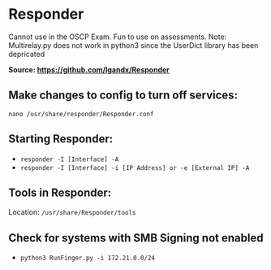 # Responder
Cannot use in the OSCP Exam. Fun to use on assessments.
Note: Multirelay.py does not work in python3 since the UserDict library has been depricated

**Source: https://github.com/lgandx/Responder**

## Make changes to config to turn off services:

`nano /usr/share/responder/Responder.conf`

## Starting Responder:

- `responder -I [Interface] -A`
- `responder -I [Interface] -i [IP Address] or -e [External IP] -A`

## Tools in Responder: 

Location: `/usr/share/Responder/tools`

## Check for systems with SMB Signing not enabled

- `python3 RunFinger.py -i 172.21.0.0/24`

